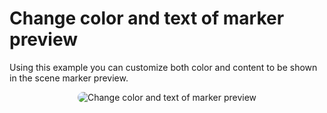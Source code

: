 # Change color and text of marker preview

Using this example you can customize both color and content to be shown in the scene marker preview.

<p style = 'text-align:center;'>
  <image
    src="change-color-and-text-of-marker-preview.png"
    alt="Change color and text of marker preview"
    caption="Change color and text of marker preview" 
    style="border-radius: 12px;">
</p>
